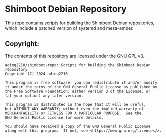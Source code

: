 # Shimboot Debian Repository

This repo contains scripts for building the Shimboot Debian repositories, which include a patched version of systemd and mesa-amber.

## Copyright:
The contents of this repository are licensed under the GNU GPL v3.

```
ading2210/shimboot-repo: Scripts for building the Shimboot Debian repository
Copyright (C) 2024 ading2210

This program is free software: you can redistribute it and/or modify
it under the terms of the GNU General Public License as published by
the Free Software Foundation, either version 3 of the License, or
(at your option) any later version.

This program is distributed in the hope that it will be useful,
but WITHOUT ANY WARRANTY; without even the implied warranty of
MERCHANTABILITY or FITNESS FOR A PARTICULAR PURPOSE.  See the
GNU General Public License for more details.

You should have received a copy of the GNU General Public License
along with this program.  If not, see <https://www.gnu.org/licenses/>.
```